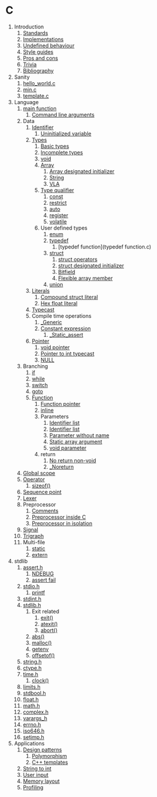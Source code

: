 # C

1.  Introduction
    1. [Standards](standards.md)
    1. [Implementations](implementations.md)
    1. [Undefined behaviour](undefined-behaviour.md)
    1. [Style guides](style-guides.md)
    1. [Pros and cons](pros-and-cons.md)
    1. [Trivia](trivia.md)
    1. [Bibliography](bibliography.md)
1.  Sanity
    1. [hello_world.c](hello_world.c)
    1. [min.c](min.c)
    1. [template.c](template.c)
1.  Language
    1.  [main function](main_function.c)
        1.  [Command line arguments](interactive/command_line_arguments.c)
    1.  Data
        1.  [Identifier](identifier.c)
            1.  [Uninitialized variable](uninitialized_variable.c)
        1.  [Types](types.c)
            1.  [Basic types](basic_types.md)
            1.  [Incomplete types](incomplete_type.c)
            1.  [void](void.c)
            1.  [Array](array.c)
                1. [Array designated initializer](array_designated_initializer.c)
                1. [String](string.c)
                1. [VLA](vla.c)
            1.  [Type qualifier](type_qualifier.c)
                1. [const](const.c)
                1. [restrict](restrict.c)
                1. [auto](auto.c)
                1. [register](register.c)
                1. [volatile](volatile.c)
            1.  User defined types
                1.  [enum](enum.c)
                1.  [typedef](typedef.c)
                    1. [typedef function](typedef function.c)
                1.  [struct](struct.c)
                    1.  [struct operators](struct_operators.c)
                    1.  [struct designated initializer](struct_designated_initializer.c)
                    1.  [Bitfield](bitfield.c)
                    1.  [Flexible array member](flexible_array_member.c)
                1.  [union](union.c)
        1.  [Literals](literals.c)
            1.  [Compound struct literal](compound_struct_literal.c)
            1.  [Hex float literal](hex_float.c)
        1.  [Typecast](typecast.c)
        1.  Compile time operations
            1.  [_Generic](generic.c)
            1.  [Constant expression](constant_expression.c)
                1. [_Static_assert](static_assert.c)
        1.  [Pointer](pointer.c)
            1. [void pointer](void_pointer.c)
            1. [Pointer to int typecast](pointer_to_int.c)
            1. [NULL](null.c)
    1.  Branching
        1.  [if](if.c)
        1.  [while](while.c)
        1.  [switch](switch.c)
        1.  [goto](goto.c)
        1.  [Function](function.c)
            1.  [Function pointer](function_pointer.c)
            1.  [inline](inline.c)
            1.  Parameters
                1.  [Identifier list](identifier_list.c)
                1.  [Identifier list](identifier_list.c)
                1.  [Parameter without name](parameter_without_name.c)
                1.  [Static array argument](static_array_argument.c)
                1.  [void parameter](void_parameter.c)
            1.  return
                1.  [No return non-void](no_return_non_void.c)
                1.  [_Noreturn](noreturn.c)
    1.  [Global scope](global.c)
    1.  [Operator](operator.c)
        1. [sizeof()](sizeof.c)
    1.  [Sequence point](sequence_point.c)
    1.  [Lexer](lexer.c)
    1.  Preprocessor
        1. [Comments](comments.c)
        1. [Preprocessor inside C](preprocessor.c)
        1. [Preprocessor in isolation](preprocessor.sh)
    1.  [Signal](signal.c)
    1.  [Trigraph](trigraph.c)
    1.  Multi-file
        1.  [static](static.c)
        1.  [extern](extern.c)
1.  stdlib
    1.  [assert.h](assert_h.c)
        1. [NDEBUG](ndebug.c)
        1. [assert fail](interactive/assert_fail.c)
    1.  [stdio.h](stdio_h.c)
        1. [printf](printf.c)
    1.  [stdint.h](stdint_h.c)
    1.  [stdlib.h](stdlib_h.c)
        1.  Exit related
            1. [exit()](exit.c)
            1. [atexit()](atexit.c)
            1. [abort()](interactive/abort.c.off)
        1. [abs()](abs.c)
        1. [malloc()](malloc.c)
        1. [getenv](getenv.c)
        1. [offsetof()](offsetof.c)
    1.  [string.h](string_h.c)
    1.  [ctype.h](ctype_h.c)
    1.  [time.h](time_h.c)
        1. [clock()](interactive/clock.c)
    1.  [limits.h](limits_h.c)
    1.  [stdbool.h](stdbool_h.c)
    1.  [float.h](float_h.c)
    1.  [math.h](math_h.c)
    1.  [complex.h](complex_h.c)
    1.  [varargs_h](varargs_h.c)
    1.  [errno.h](errno_h.c)
    1.  [iso646.h](iso646_h.c)
    1.  [setjmp.h](setjmp_h.c)
1.  Applications
    1.  [Design patterns](design_patterns.c)
        1. [Polymorphism](polymorphism.c)
        1. [C++ templates](template_cpp.c)
    1.  [String to int](string_to_int.c)
    1.  [User input](interactive/user_input.c.off)
    1.  [Memory layout](memory_layout.c)
    1.  [Profiling](interactive/profiling.c)
